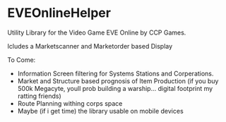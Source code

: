 # EVEOnlineHelper
Utility Library for the Video Game EVE Online by CCP Games.

Icludes a Marketscanner and Marketorder based Display

To Come:

- Information Screen filtering for Systems Stations and Corperations.
- Market and Structure based prognosis of Item Production (if you buy 500k Megacyte, youll prob building a warship... digital footprint my ratting friends)
- Route Planning withing corps space
- Maybe (if i get time) the library usable on mobile devices
